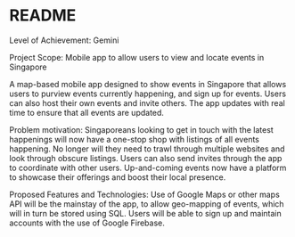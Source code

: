 # README

Level of Achievement: Gemini

Project Scope:
Mobile app to allow users to view and locate events in Singapore

A map-based mobile app designed to show events in Singapore that allows users to purview events currently happening, and sign up for events. Users can also host their own events and invite others. The app updates with real time to ensure that all events are updated.

Problem motivation:
Singaporeans looking to get in touch with the latest happenings will now have a one-stop shop with listings of all events happening. No longer will they need to trawl through multiple websites and look through obscure listings. Users can also send invites through the app to coordinate with other users. Up-and-coming events now have a platform to showcase their offerings and boost their local presence.

Proposed Features and Technologies: 
Use of Google Maps or other maps API will be the mainstay of the app, to allow geo-mapping of events, which will in turn be stored using SQL. Users will be able to sign up and maintain accounts with the use of Google Firebase.
